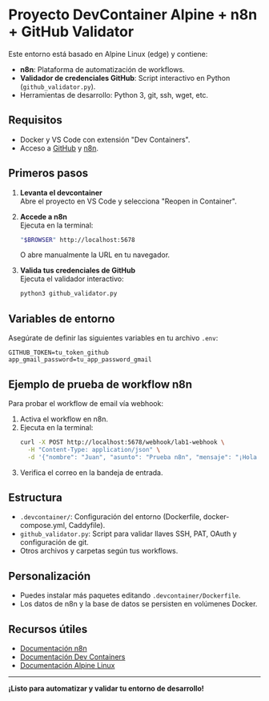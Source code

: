 # Proyecto DevContainer Alpine + n8n + GitHub Validator

Este entorno está basado en Alpine Linux (edge) y contiene:

- **n8n**: Plataforma de automatización de workflows.
- **Validador de credenciales GitHub**: Script interactivo en Python (`github_validator.py`).
- Herramientas de desarrollo: Python 3, git, ssh, wget, etc.

## Requisitos

- Docker y VS Code con extensión "Dev Containers".
- Acceso a [GitHub](https://github.com/) y [n8n](https://n8n.io/).

## Primeros pasos

1. **Levanta el devcontainer**  
   Abre el proyecto en VS Code y selecciona "Reopen in Container".

2. **Accede a n8n**  
   Ejecuta en la terminal:
   ```sh
   "$BROWSER" http://localhost:5678
   ```
   O abre manualmente la URL en tu navegador.

3. **Valida tus credenciales de GitHub**  
   Ejecuta el validador interactivo:
   ```sh
   python3 github_validator.py
   ```

## Variables de entorno

Asegúrate de definir las siguientes variables en tu archivo `.env`:

```env
GITHUB_TOKEN=tu_token_github
app_gmail_password=tu_app_password_gmail
```

## Ejemplo de prueba de workflow n8n

Para probar el workflow de email vía webhook:

1. Activa el workflow en n8n.
2. Ejecuta en la terminal:
   ```sh
   curl -X POST http://localhost:5678/webhook/lab1-webhook \
     -H "Content-Type: application/json" \
     -d '{"nombre": "Juan", "asunto": "Prueba n8n", "mensaje": "¡Hola desde el webhook!"}'
   ```
3. Verifica el correo en la bandeja de entrada.

## Estructura

- `.devcontainer/`: Configuración del entorno (Dockerfile, docker-compose.yml, Caddyfile).
- `github_validator.py`: Script para validar llaves SSH, PAT, OAuth y configuración de git.
- Otros archivos y carpetas según tus workflows.

## Personalización

- Puedes instalar más paquetes editando `.devcontainer/Dockerfile`.
- Los datos de n8n y la base de datos se persisten en volúmenes Docker.

## Recursos útiles

- [Documentación n8n](https://docs.n8n.io/)
- [Documentación Dev Containers](https://code.visualstudio.com/docs/devcontainers/containers)
- [Documentación Alpine Linux](https://wiki.alpinelinux.org/wiki/Main_Page)

---

**¡Listo para automatizar y validar tu entorno de desarrollo!**